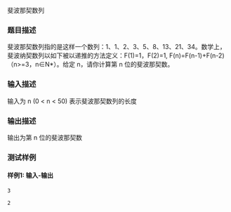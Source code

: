 斐波那契数列

### 题目描述

斐波那契数列指的是这样一个数列：1、1、2、3、5、8、13、21、34。数学上，斐波纳契数列以如下被以递推的方法定义：F(1)=1，F(2)=1, F(n)=F(n-1)+F(n-2)（n>=3，n∈N*）。给定 n，请你计算第 n 位的斐波那契数。

### 输入描述

输入为 n (0 < n < 50) 表示斐波那契数列的长度

### 输出描述

输出为第 n 位的斐波那契数

### 测试样例

#### 样例1: 输入-输出

```
3
```

```
2
```

